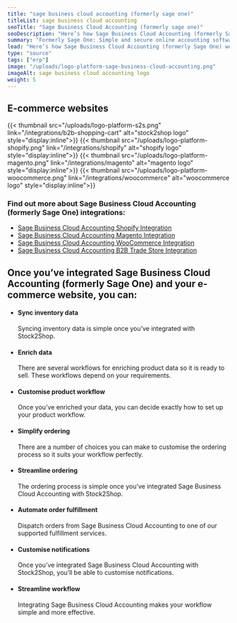 ```yaml
---
title: "sage business cloud accounting (formerly sage one)"
titleList: sage business cloud accounting
seoTitle: "Sage Business Cloud Accounting (formerly sage one)"
seoDescription: "Here’s how Sage Business Cloud Accounting (formerly Sage One) works with your applications to dramatically improve your workflow."
summary: "Formerly Sage One: Simple and secure online accounting software"
lead: "Here’s how Sage Business Cloud Accounting (formerly Sage One) works with your applications to dramatically improve your workflow."
type: "source"
tags: ["erp"]
image: "/uploads/logo-platform-sage-business-cloud-accounting.png"
imageAlt: sage business cloud accounting logo
weight: 5
---
```


## E-commerce websites

{{< thumbnail src="/uploads/logo-platform-s2s.png" link="/integrations/b2b-shopping-cart" alt="stock2shop logo" style="display:inline">}}
{{< thumbnail src="/uploads/logo-platform-shopify.png" link="/integrations/shopify" alt="shopify logo" style="display:inline">}}
{{< thumbnail src="/uploads/logo-platform-magento.png" link="/integrations/magento" alt="magento logo" style="display:inline">}}
{{< thumbnail src="/uploads/logo-platform-woocommerce.png" link="/integrations/woocommerce" alt="woocommerce logo" style="display:inline">}}

### Find out more about Sage Business Cloud Accounting (formerly Sage One) integrations:

- [Sage Business Cloud Accounting Shopify Integration](/integrations/sage-one-shopify/ "Sage Business Cloud Accounting (formerly Sage One) Shopify Integration")
- [Sage Business Cloud Accounting Magento Integration](/integrations/sage-one-magento/ "Sage Business Cloud Accounting (formerly Sage One) Magento Integration")
- [Sage Business Cloud Accounting WooCommerce Integration](/integrations/sage-one-woocommerce/ "Sage Business Cloud Accounting (formerly Sage One) WooCommerce Integration")
- [Sage Business Cloud Accounting B2B Trade Store Integration](/integrations/sage-one-b2b-trade-store/ "Sage Business Cloud Accounting (formerly Sage One) B2B Trade Store Integration")

## Once you’ve integrated Sage Business Cloud Accounting (formerly Sage One) and your e-commerce website, you can:

*   #### Sync inventory data
    
    Syncing inventory data is simple once you’ve integrated with Stock2Shop.
*   #### Enrich data
    
    There are several workflows for enriching product data so it is ready to sell. These workflows depend on your requirements.
*   #### Customise product workflow
    
    Once you’ve enriched your data, you can decide exactly how to set up your product workflow.
*   #### Simplify ordering
    
    There are a number of choices you can make to customise the ordering process so it suits your workflow perfectly.
*   #### Streamline ordering
    
    The ordering process is simple once you’ve integrated Sage Business Cloud Accounting with Stock2Shop.
*   #### Automate order fulfillment
    
    Dispatch orders from Sage Business Cloud Accounting to one of our supported fulfillment services.
*   #### Customise notifications
    
    Once you’ve integrated Sage Business Cloud Accounting with Stock2Shop, you’ll be able to customise notifications.
*   #### Streamline workflow
    
    Integrating Sage Business Cloud Accounting makes your workflow simple and more effective.